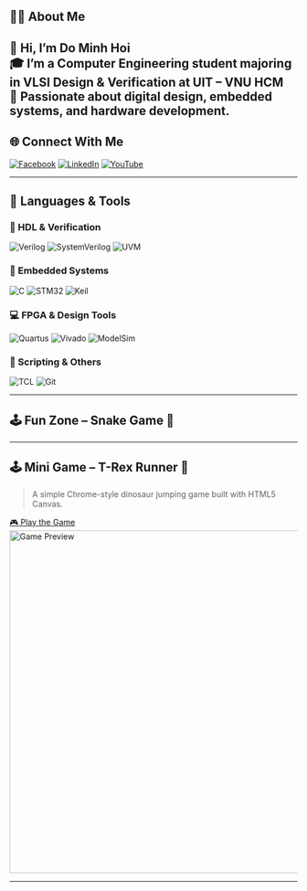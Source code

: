 
## 🙋‍♂️ About Me
👋 Hi, I’m Do Minh Hoi  
🎓 I’m a Computer Engineering student majoring in VLSI Design & Verification at UIT – VNU HCM  
🔧 Passionate about digital design, embedded systems, and hardware development.
---

## 🌐 Connect With Me

[![Facebook](https://img.shields.io/badge/Facebook-%231877F2.svg?logo=Facebook&logoColor=white)](https://www.facebook.com/ominhhoi.755131)
[![LinkedIn](https://img.shields.io/badge/LinkedIn-%230077B5.svg?logo=linkedin&logoColor=white)](https://www.linkedin.com/in/hoidominh/)
[![YouTube](https://img.shields.io/badge/YouTube-%23FF0000.svg?logo=YouTube&logoColor=white)](https://www.youtube.com/@H%E1%BB%99i%C4%90%E1%BB%97Minh-e7k)

---

## 🧰 Languages & Tools

### 🔌 HDL & Verification
![Verilog](https://img.shields.io/badge/HDL-Verilog-blue?style=for-the-badge)
![SystemVerilog](https://img.shields.io/badge/HDL-SystemVerilog-green?style=for-the-badge)
![UVM](https://img.shields.io/badge/Verification-UVM-orange?style=for-the-badge)

### 🔧 Embedded Systems
![C](https://img.shields.io/badge/C-00599C?style=for-the-badge&logo=c&logoColor=white)
![STM32](https://img.shields.io/badge/MCU-STM32-lightblue?style=for-the-badge)
![Keil](https://img.shields.io/badge/IDE-Keil-blue?style=for-the-badge)

### 💻 FPGA & Design Tools
![Quartus](https://img.shields.io/badge/Intel-Quartus-blue?style=for-the-badge)
![Vivado](https://img.shields.io/badge/Xilinx-Vivado-red?style=for-the-badge)
![ModelSim](https://img.shields.io/badge/Simulator-ModelSim-green?style=for-the-badge)

### 📜 Scripting & Others
![TCL](https://img.shields.io/badge/Scripting-TCL-blue?style=for-the-badge)
![Git](https://img.shields.io/badge/Version--Control-Git-orange?style=for-the-badge)

---

## 🕹️ Fun Zone – Snake Game 🐍

---

## 🕹️ Mini Game – T-Rex Runner 🦖

> A simple Chrome-style dinosaur jumping game built with HTML5 Canvas.

[🎮 Play the Game](https://ominhhoi.github.io/trex-game/)  
<img src="https://i.imgur.com/N0sZ3zd.png" width="600" alt="Game Preview"/>

---

